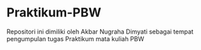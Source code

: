 # Praktikum-PBW
Repositori ini dimiliki oleh Akbar Nugraha Dimyati sebagai tempat pengumpulan tugas Praktikum mata kuliah PBW
